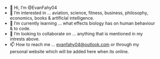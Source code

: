 - 👋 Hi, I’m @EvanFahy04
- 👀 I’m interested in ... aviation, science, fitness, business, philosophy, economics, books & artIfIcIal intelligence.
- 🌱 I’m currently learning ... what effects biology has on human behaviour & to code.
- 💞️ I’m looking to collaborate on ... anything that is mentioned in my intrests above.
- 📫 How to reach me ... evanfahy04@outlook.com or through my personal website which will be added here when its online.

<!---
EvanFahy04/EvanFahy04 is a ✨ special ✨ repository because its `README.md` (this file) appears on your GitHub profile.
You can click the Preview link to take a look at your changes.
--->
